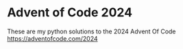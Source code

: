 # Advent of Code 2024

These are my python solutions to the 2024 Advent Of Code https://adventofcode.com/2024
